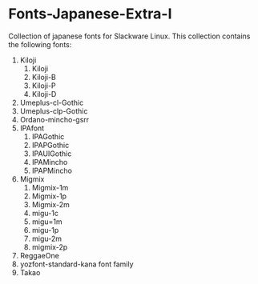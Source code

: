 # Fonts-Japanese-Extra-I

Collection of japanese fonts for Slackware Linux.
This collection contains the following fonts:

1. Kiloji
    1. Kiloji
    2. Kiloji-B
    3. Kiloji-P
    4. Kiloji-D
2. Umeplus-cl-Gothic
3. Umeplus-clp-Gothic
4. Ordano-mincho-gsrr
5. IPAfont
    1. IPAGothic
    2. IPAPGothic
    3. IPAUIGothic
    4. IPAMincho
    5. IPAPMincho
6. Migmix
    1. Migmix-1m
    2. Migmix-1p
    3. Migmix-2m
    4. migu-1c
    5. migu=1m
    6. migu-1p
    7. migu-2m
    8. migmix-2p
7. ReggaeOne
8. yozfont-standard-kana font family
9. Takao
